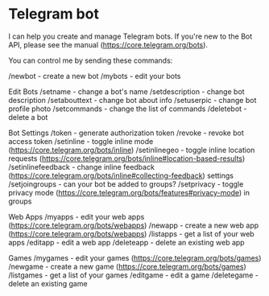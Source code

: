 # Telegram bot

I can help you create and manage Telegram bots. If you're new to the Bot API, please see the manual (https://core.telegram.org/bots).

You can control me by sending these commands:

/newbot - create a new bot
/mybots - edit your bots

Edit Bots
/setname - change a bot's name
/setdescription - change bot description
/setabouttext - change bot about info
/setuserpic - change bot profile photo
/setcommands - change the list of commands
/deletebot - delete a bot

Bot Settings
/token - generate authorization token
/revoke - revoke bot access token
/setinline - toggle inline mode (https://core.telegram.org/bots/inline)
/setinlinegeo - toggle inline location requests (https://core.telegram.org/bots/inline#location-based-results)
/setinlinefeedback - change inline feedback (https://core.telegram.org/bots/inline#collecting-feedback) settings
/setjoingroups - can your bot be added to groups?
/setprivacy - toggle privacy mode (https://core.telegram.org/bots/features#privacy-mode) in groups

Web Apps
/myapps - edit your web apps (https://core.telegram.org/bots/webapps)
/newapp - create a new web app (https://core.telegram.org/bots/webapps)
/listapps - get a list of your web apps
/editapp - edit a web app
/deleteapp - delete an existing web app

Games
/mygames - edit your games (https://core.telegram.org/bots/games)
/newgame - create a new game (https://core.telegram.org/bots/games)
/listgames - get a list of your games
/editgame - edit a game
/deletegame - delete an existing game

